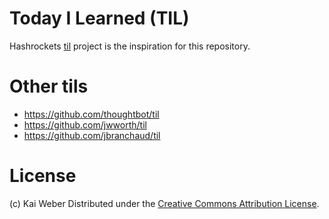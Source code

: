 # Today I Learned (TIL)

Hashrockets [til] project is the inspiration for this repository.

[til]: https://til.hashrocket.com/

# Other tils

* https://github.com/thoughtbot/til
* https://github.com/jwworth/til
* https://github.com/jbranchaud/til

# License

(c) Kai Weber
Distributed under the [Creative Commons Attribution License][license].

[license]: http://creativecommons.org/licenses/by/3.0/
